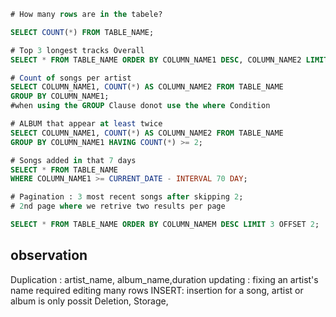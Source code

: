 ```sql
# How many rows are in the tabele?

SELECT COUNT(*) FROM TABLE_NAME;

# Top 3 longest tracks Overall
SELECT * FROM TABLE_NAME ORDER BY COLUMN_NAME1 DESC, COLUMN_NAME2 LIMIT 5;

# Count of songs per artist
SELECT COLUMN_NAME1, COUNT(*) AS COLUMN_NAME2 FROM TABLE_NAME
GROUP BY COLUMN_NAME1;
#when using the GROUP Clause donot use the where Condition

# ALBUM that appear at least twice
SELECT COLUMN_NAME1, COUNT(*) AS COLUMN_NAME2 FROM TABLE_NAME
GROUP BY COLUMN_NAME1 HAVING COUNT(*) >= 2;

# Songs added in that 7 days
SELECT * FROM TABLE_NAME
WHERE COLUMN_NAME1 >= CURRENT_DATE - INTERVAL 70 DAY;

# Pagination : 3 most recent songs after skipping 2;
# 2nd page where we retrive two results per page

SELECT * FROM TABLE_NAME ORDER BY COLUMN_NAMEM DESC LIMIT 3 OFFSET 2;

```
## observation

Duplication : artist_name, album_name,duration
updating : fixing an artist's name required editing many rows
INSERT: insertion for a song, artist or album is only possit
Deletion,
Storage,